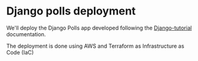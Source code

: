 # Django polls deployment

We'll deploy the Django Polls app developed following the [Django-tutorial](https://github.com/LuisParedes1/django-tutorial) documentation.

The deployment is done using AWS and Terraform as Infrastructure as Code (IaC)

#
